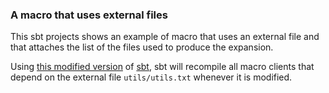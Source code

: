 ### A macro that uses external files

This sbt projects shows an example of macro that uses an external file and that attaches the list of the files used to produce the expansion.

Using [this modified version](http://github.com/Duhemm/sbt/tree/external-text-files) of [sbt](https://github.com/sbt/sbt), sbt will recompile all macro clients that depend on the external file `utils/utils.txt` whenever it is modified.

